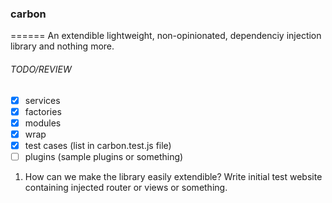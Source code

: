### carbon
======
An extendible lightweight, non-opinionated, dependenciy injection library and nothing more.


###### TODO/REVIEW
- [x] services
- [x] factories
- [x] modules
- [x] wrap
- [x] test cases (list in carbon.test.js file)
- [ ] plugins (sample plugins or something)

1. How can we make the library easily extendible?  Write initial test website containing injected router or views or something.
